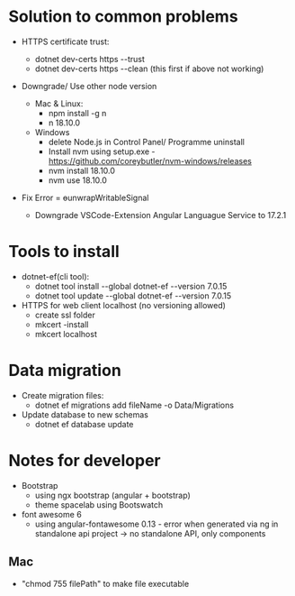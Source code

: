 # Solution to common problems

- HTTPS certificate trust:

  - dotnet dev-certs https --trust
  - dotnet dev-certs https --clean (this first if above not working)

- Downgrade/ Use other node version
  - Mac & Linux:
    - npm install -g n
    - n 18.10.0
  - Windows
    - delete Node.js in Control Panel/ Programme uninstall
    - Install nvm using setup.exe - https://github.com/coreybutler/nvm-windows/releases
    - nvm install 18.10.0
    - nvm use 18.10.0
- Fix Error = ɵunwrapWritableSignal
  - Downgrade VSCode-Extension Angular Languague Service to 17.2.1

# Tools to install

- dotnet-ef(cli tool):
  - dotnet tool install --global dotnet-ef --version 7.0.15
  - dotnet tool update --global dotnet-ef --version 7.0.15
- HTTPS for web client localhost (no versioning allowed)
  - create ssl folder
  - mkcert -install
  - mkcert localhost

# Data migration

- Create migration files:
  - dotnet ef migrations add fileName -o Data/Migrations
- Update database to new schemas
  - dotnet ef database update

# Notes for developer

- Bootstrap
  - using ngx bootstrap (angular + bootstrap)
  - theme spacelab using Bootswatch
- font awesome 6
  - using angular-fontawesome 0.13 - error when generated via ng in standalone api project
    -> no standalone API, only components

## Mac

- "chmod 755 filePath" to make file executable
